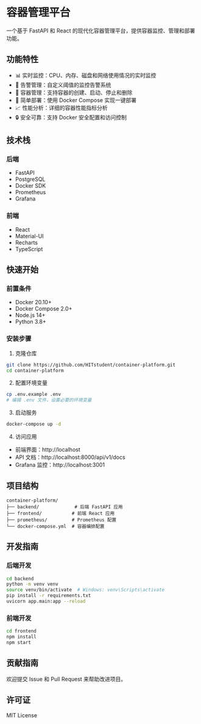 # 容器管理平台

一个基于 FastAPI 和 React 的现代化容器管理平台，提供容器监控、管理和部署功能。

## 功能特性

- 📊 实时监控：CPU、内存、磁盘和网络使用情况的实时监控
- 🔔 告警管理：自定义阈值的监控告警系统
- 🐳 容器管理：支持容器的创建、启动、停止和删除
- 🚀 简单部署：使用 Docker Compose 实现一键部署
- 📈 性能分析：详细的容器性能指标分析
- 🔒 安全可靠：支持 Docker 安全配置和访问控制

## 技术栈

### 后端
- FastAPI
- PostgreSQL
- Docker SDK
- Prometheus
- Grafana

### 前端
- React
- Material-UI
- Recharts
- TypeScript

## 快速开始

### 前置条件

- Docker 20.10+
- Docker Compose 2.0+
- Node.js 14+
- Python 3.8+

### 安装步骤

1. 克隆仓库
```bash
git clone https://github.com/HITstudent/container-platform.git
cd container-platform
```

2. 配置环境变量
```bash
cp .env.example .env
# 编辑 .env 文件，设置必要的环境变量
```

3. 启动服务
```bash
docker-compose up -d
```

4. 访问应用
- 前端界面：http://localhost
- API 文档：http://localhost:8000/api/v1/docs
- Grafana 监控：http://localhost:3001

## 项目结构

```
container-platform/
├── backend/             # 后端 FastAPI 应用
├── frontend/           # 前端 React 应用
├── prometheus/         # Prometheus 配置
└── docker-compose.yml  # 容器编排配置
```

## 开发指南

### 后端开发
```bash
cd backend
python -m venv venv
source venv/bin/activate  # Windows: venv\Scripts\activate
pip install -r requirements.txt
uvicorn app.main:app --reload
```

### 前端开发
```bash
cd frontend
npm install
npm start
```

## 贡献指南

欢迎提交 Issue 和 Pull Request 来帮助改进项目。

## 许可证

MIT License 